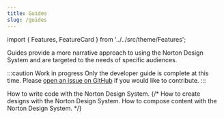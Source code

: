 ```yaml
---
title: Guides
slug: /guides
---
```


import { Features, FeatureCard } from '../../src/theme/Features';

Guides provide a more narrative approach to using the Norton Design System and are targeted to the needs of specific audiences.

:::caution Work in progress
Only the developer guide is complete at this time.
Please [open an issue on GitHub](https://github.com/wwnorton/design-system/issues) if you would like to contribute.
:::

<Features basePath="/docs/guides/" columns={2}>
	<FeatureCard title='Developer' icon={{ d: 'M9.4 16.6L4.8 12l4.6-4.6L8 6l-6 6 6 6 1.4-1.4zm5.2 0l4.6-4.6-4.6-4.6L16 6l6 6-6 6-1.4-1.4z' }} slug='dev'>
		How to write code with the Norton Design System.
	</FeatureCard>
	{/* <FeatureCard title='Designer' icon='star'>
		How to create designs with the Norton Design System.
	</FeatureCard>
	<FeatureCard title='Editor' icon='star'>
		How to compose content with the Norton Design System.
	</FeatureCard> */}
</Features>

